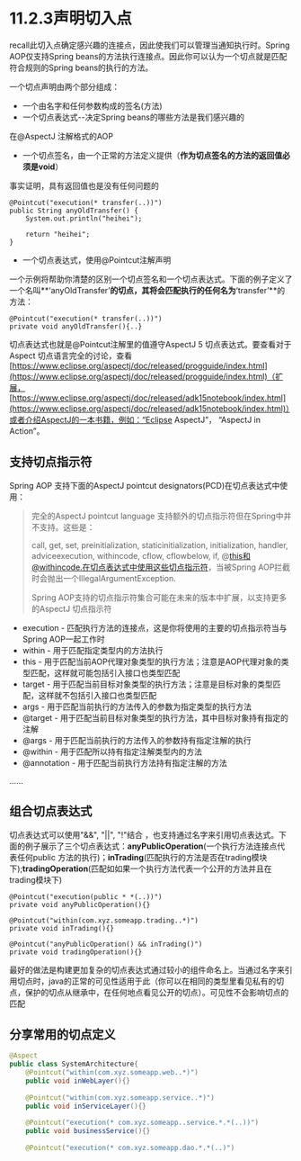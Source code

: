 # 11.2.3声明切入点

recall此切入点确定感兴趣的连接点，因此使我们可以管理当通知执行时。Spring AOP仅支持Spring beans的方法执行连接点。因此你可以认为一个切点就是匹配符合规则的Spring beans的执行的方法。

一个切点声明由两个部分组成：

* 一个由名字和任何参数构成的签名\(方法\)
* 一个切点表达式--决定Spring beans的哪些方法是我们感兴趣的

在@AspectJ 注解格式的AOP

* 一个切点签名，由一个正常的方法定义提供（**作为切点签名的方法的返回值必须是void**）

事实证明，具有返回值也是没有任何问题的

```
@Pointcut("execution(* transfer(..))")
public String anyOldTransfer() {
    System.out.println("heihei");

    return "heihei";
}
```

* 一个切点表达式，使用@Pointcut注解声明

一个示例将帮助你清楚的区别一个切点签名和一个切点表达式。下面的例子定义了一个名叫**‘anyOldTransfer’**的切点，其将会匹配执行的任何名为**‘transfer’**的方法：

```
@Pointcut("execution(* transfer(..))")
private void anyOldTransfer(){..}
```

切点表达式也就是@Pointcut注解里的值遵守AspectJ 5 切点表达式。要查看对于Aspect 切点语言完全的讨论，查看[https://www.eclipse.org/aspectj/doc/released/progguide/index.html](https://www.eclipse.org/aspectj/doc/released/progguide/index.html)（扩展， [https://www.eclipse.org/aspectj/doc/released/adk15notebook/index.html](https://www.eclipse.org/aspectj/doc/released/adk15notebook/index.html)）或者介绍AspectJ的一本书籍，例如：“Eclipse AspectJ”， “AspectJ in Action”。

## 支持切点指示符

Spring AOP 支持下面的AspectJ pointcut designators\(PCD\)在切点表达式中使用：

> 完全的AspectJ pointcut language 支持额外的切点指示符但在Spring中并不支持。这些是：
>
> call, get, set, preinitialization, staticinitialization, initialization, handler, adviceexecution, withincode, cflow, cflowbelow, if, @this和@withincode.在切点表达式中使用这些切点指示符，当被Spring AOP拦截时会抛出一个IllegalArgumentException.
>
> Spring AOP支持的切点指示符集合可能在未来的版本中扩展，以支持更多的AspectJ 切点指示符

* execution - 匹配执行方法的连接点，这是你将使用的主要的切点指示符当与Spring AOP一起工作时
* within - 用于匹配指定类型内的方法执行
* this - 用于匹配当前AOP代理对象类型的执行方法；注意是AOP代理对象的类型匹配，这样就可能包括引入接口也类型匹配
* target - 用于匹配当前目标对象类型的执行方法；注意是目标对象的类型匹配，这样就不包括引入接口也类型匹配
* args - 用于匹配当前执行的方法传入的参数为指定类型的执行方法
* @target - 用于匹配当前目标对象类型的执行方法，其中目标对象持有指定的注解
* @args - 用于匹配当前执行的方法传入的参数持有指定注解的执行
* @within - 用于匹配所以持有指定注解类型内的方法
* @annotation - 用于匹配当前执行方法持有指定注解的方法

......



## 组合切点表达式

切点表达式可以使用"&&", "\|\|", "!"结合 ，也支持通过名字来引用切点表达式。下面的例子展示了三个切点表达式：**anyPublicOperation**\(一个执行方法连接点代表任何public 方法的执行\)；**inTrading**\(匹配执行的方法是否在trading模块下\);**tradingOperation**\(匹配如如果一个执行方法代表一个公开的方法并且在trading模块下\)

```
@Pointcut("execution(public * *(..))")
private void anyPublicOperation(){}

@Pointcut("within(com.xyz.someapp.trading..*)")
private void inTrading(){}

@Pointcut("anyPublicOperation() && inTrading()")
private void tradingOperation(){}
```

最好的做法是构建更加复杂的切点表达式通过较小的组件命名上。当通过名字来引用切点时，java的正常的可见性适用于此（你可以在相同的类型里看见私有的切点，保护的切点从继承中，在任何地点看见公开的切点）。可见性不会影响切点的匹配



## 分享常用的切点定义

```java
@Aspect
public class SystemArchitecture{
    @Pointcut("within(com.xyz.someapp.web..*)")
    public void inWebLayer(){}
    
    @Pointcut("within(com.xyz.someapp.service..*)")
    public void inServiceLayer(){}
    
    @Pointcut("execution(* com.xyz.someapp..service.*.*(..))")
    public void businessService(){}
    
    @Pointcut("execution(* com.xyz.someapp.dao.*.*(..)")
```



